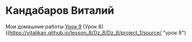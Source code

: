 


# Кандабаров Виталий
Мои домашние работы
[Урок 9](https://vitalikan.github.io/lesson/ "урок 9")
[Урок 8]((https://vitalikan.github.io/lesson_8/Dz_8/Dz_8/project_1/source/ "урок 8")
